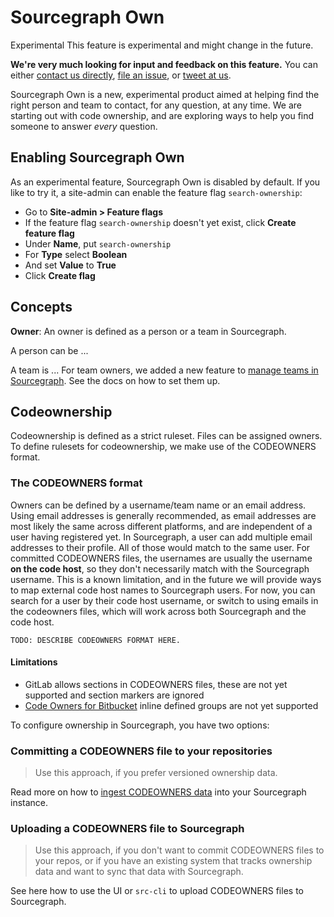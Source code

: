 # Sourcegraph Own

<aside class="experimental">
<p>
<span class="badge badge-experimental">Experimental</span> This feature is experimental and might change in the future.
</p>

<p><b>We're very much looking for input and feedback on this feature.</b> You can either <a href="https://about.sourcegraph.com/contact">contact us directly</a>, <a href="https://github.com/sourcegraph/sourcegraph">file an issue</a>, or <a href="https://twitter.com/sourcegraph">tweet at us</a>.</p>
</aside>

Sourcegraph Own is a new, experimental product aimed at helping find the right person and team to contact, for any question, at any time. We are starting out with code ownership, and are exploring ways to help you find someone to answer _every_ question.

## Enabling Sourcegraph Own

As an experimental feature, Sourcegraph Own is disabled by default. If you like to try it, a site-admin can enable the feature flag `search-ownership`:

- Go to **Site-admin > Feature flags**
- If the feature flag `search-ownership` doesn't yet exist, click **Create feature flag**
- Under **Name**, put `search-ownership`
- For **Type** select **Boolean**
- And set **Value** to **True**
- Click **Create flag**

## Concepts

**Owner**: An owner is defined as a person or a team in Sourcegraph.

A person can be ...

A team is ... 
For team owners, we added a new feature to [manage teams in Sourcegraph](../admin/teams). See the docs on how to set them up.

## Codeownership

Codeownership is defined as a strict ruleset. Files can be assigned owners.
To define rulesets for codeownership, we make use of the CODEOWNERS format.

### The CODEOWNERS format

Owners can be defined by a username/team name or an email address. Using email addresses is generally recommended, as email addresses are most likely the same across different platforms, and are independent of a user having registered yet. In Sourcegraph, a user can add multiple email addresses to their profile. All of those would match to the same user.
For committed CODEOWNERS files, the usernames are usually the username **on the code host**, so they don't necessarily match with the Sourcegraph username. This is a known limitation, and in the future we will provide ways to map external code host names to Sourcegraph users. For now, you can search for a user by their code host username, or switch to using emails in the codeowners files, which will work across both Sourcegraph and the code host.

```
TODO: DESCRIBE CODEOWNERS FORMAT HERE.
```

#### Limitations

- GitLab allows sections in CODEOWNERS files, these are not yet supported and section markers are ignored
- [Code Owners for Bitbucket](https://marketplace.atlassian.com/apps/1218598/code-owners-for-bitbucket?tab=overview&hosting=cloud) inline defined groups are not yet supported

To configure ownership in Sourcegraph, you have two options:

### Committing a CODEOWNERS file to your repositories

> Use this approach, if you prefer versioned ownership data.

Read more on how to [ingest CODEOWNERS data](codeowners_ingestion.md) into your Sourcegraph instance.

### Uploading a CODEOWNERS file to Sourcegraph

> Use this approach, if you don't want to commit CODEOWNERS files to your repos, or if you have an existing system that tracks ownership data and want to sync that data with Sourcegraph.

See here how to use the UI or `src-cli` to upload CODEOWNERS files to Sourcegraph.
